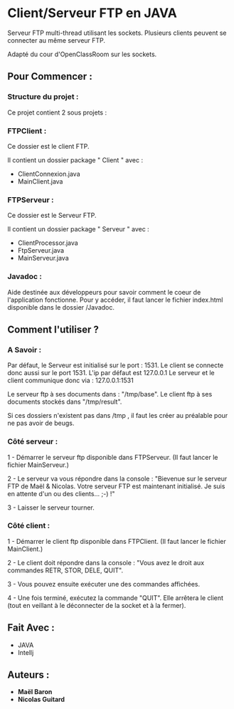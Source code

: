 # Client/Serveur FTP en JAVA

Serveur FTP multi-thread utilisant les sockets.
Plusieurs clients peuvent se connecter au même serveur FTP.

Adapté du cour d'OpenClassRoom sur les sockets.

## Pour Commencer : 
### Structure du projet :
Ce projet contient 2 sous projets : 
   ### FTPClient :
   Ce dossier est le client FTP.
   
   Il contient un dossier package " Client " avec :
   - ClientConnexion.java
   - MainClient.java
   
   ### FTPServeur :
   Ce dossier est le Serveur FTP.
   
   Il contient un dossier package " Serveur " avec :
   - ClientProcessor.java
   - FtpServeur.java
   - MainServeur.java
   
   ### Javadoc :
   Aide destinée aux développeurs pour savoir comment le coeur de l'application fonctionne. Pour y accéder, il faut lancer le fichier index.html disponible dans le dossier /Javadoc.


## Comment l'utiliser ?

### A Savoir :
Par défaut, le Serveur est initialisé sur le port : 1531.
Le client se connecte donc aussi sur le port 1531.
L'ip par défaut est 127.0.0.1
Le serveur et le client communique donc via : 127.0.0.1:1531 

Le serveur ftp à ses documents dans : "/tmp/base".
Le client ftp à ses documents stockés dans "/tmp/result".

Si ces dossiers n'existent pas dans /tmp , il faut les créer au préalable pour ne pas avoir de beugs.

### Côté serveur :
1 - Démarrer le serveur ftp disponible dans FTPServeur. (Il faut lancer le fichier MainServeur.)

2 - Le serveur va vous répondre dans la console : "Bievenue sur le serveur FTP de Maël & Nicolas.
Votre serveur FTP est maintenant initialisé. Je suis en attente d'un ou des clients... ;-) !"

3 - Laisser le serveur tourner.

### Côté client :
1 - Démarrer le client ftp disponible dans FTPClient. (Il faut lancer le fichier MainClient.)

2 - Le client doit répondre dans la console : "Vous avez le droit aux commandes RETR, STOR, DELE, QUIT".

3 - Vous pouvez ensuite exécuter une des commandes affichées.

4 - Une fois terminé, exécutez la commande "QUIT". Elle arrêtera le client (tout en veillant à le déconnecter de la socket et à la fermer).

## Fait Avec : 

* JAVA
* Intellj

## Auteurs :

* **Maël Baron**
* **Nicolas Guitard**

